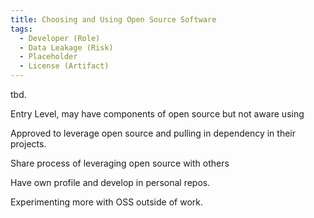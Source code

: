 ```yaml
---
title: Choosing and Using Open Source Software
tags: 
  - Developer (Role)
  - Data Leakage (Risk)
  - Placeholder
  - License (Artifact)
---
```


tbd.

Entry Level, may have components of open source but not aware using

Approved to leverage open source and pulling in dependency in their projects.


Share process of leveraging open source with others

Have own profile and develop in personal repos. 

Experimenting more with OSS outside of work.



